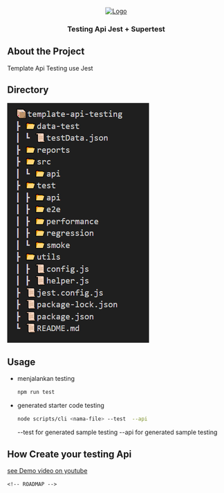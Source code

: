 <!-- PROJECT LOGO -->
<br />
<p align="center">
  <a href="https://github.com/fredysiswanto/">
    <img src="https://fredysiswanto.github.io/projects/assets/images/logo_white.svg" alt="Logo" width="auto" height="50">
  </a>
</p>
  <h3 align="center">Testing Api Jest + Supertest</h3>

## About the Project

Template Api Testing use Jest

<!-- GETTING STARTED -->

## Directory

![alt Directory project](image.png)

## Usage

- menjalankan testing

  ```sh
  npm run test
  ```

- generated starter code testing

  ```sh
  node scripts/cli <nama-file> --test  --api
  ```

  --test for generated sample testing
  --api for generated sample testing

## How Create your testing Api

[see Demo video on youtube](https://www.youtube.com/playlist?list=PLm2QKf1dhlBAZ2MUieV2sAV5-Vdvl-ICh)

    <!-- ROADMAP -->
